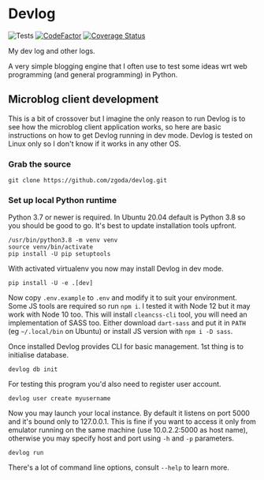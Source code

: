# Devlog

![Tests](https://github.com/zgoda/devlog/workflows/Tests/badge.svg?branch=master) [![CodeFactor](https://www.codefactor.io/repository/github/zgoda/devlog/badge)](https://www.codefactor.io/repository/github/zgoda/devlog) [![Coverage Status](https://coveralls.io/repos/github/zgoda/devlog/badge.svg?branch=master)](https://coveralls.io/github/zgoda/devlog?branch=master)

My dev log and other logs.

A very simple blogging engine that I often use to test some ideas wrt web programming (and general programming) in Python.

## Microblog client development

This is a bit of crossover but I imagine the only reason to run Devlog is to see how the microblog client application works, so here are basic instructions on how to get Devlog running in dev mode. Devlog is tested on Linux only so I don't know if it works in any other OS.

### Grab the source

```console
git clone https://github.com/zgoda/devlog.git
```

### Set up local Python runtime

Python 3.7 or newer is required. In Ubuntu 20.04 default is Python 3.8 so you should be good to go. It's best to update installation tools upfront.

```console
/usr/bin/python3.8 -m venv venv
source venv/bin/activate
pip install -U pip setuptools
```

With activated virtualenv you now may install Devlog in dev mode.

```console
pip install -U -e .[dev]
```

Now copy `.env.example` to `.env` and modify it to suit your environment. Some JS tools are required so run `npm i`. I tested it with Node 12 but it may work with Node 10 too. This will install `cleancss-cli` tool, you will need an implementation of SASS too. Either download `dart-sass` and put it in `PATH` (eg `~/.local/bin` on Ubuntu) or install JS version with `npm i -D sass`.

Once installed Devlog provides CLI for basic management. 1st thing is to initialise database.

```console
devlog db init
```

For testing this program you'd also need to register user account.

```console
devlog user create myusername
```

Now you may launch your local instance. By default it listens on port 5000 and it's bound only to 127.0.0.1. This is fine if you want to access it only from emulator running on the same machine (use 10.0.2.2:5000 as host name), otherwise you may specify host and port using `-h` and `-p` parameters.

```console
devlog run
```

There's a lot of command line options, consult `--help` to learn more.
